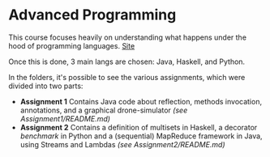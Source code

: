 # Advanced Programming

This course focuses heavily on understanding what happens under the hood of programming languages. 
[Site](http://pages.di.unipi.it/corradini/Didattica/AP-19/)

Once this is done, 3 main langs are chosen: Java, Haskell, and Python.

In the folders, it's possible to see the various assignments, which were divided into two parts:

- **Assignment 1** Contains Java code about reflection, methods invocation, annotations, and a graphical drone-simulator *(see Assignment1/README.md)*
- **Assignment 2** Contains a definition of multisets in Haskell, a decorator *benchmark* in Python and a (sequential) MapReduce framework in Java, using Streams and Lambdas *(see Assignment2/README.md)*

